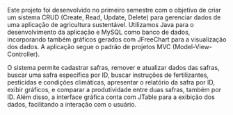 Este projeto foi desenvolvido no primeiro semestre com o objetivo de criar um sistema CRUD (Create, Read, Update, Delete) para gerenciar dados de uma aplicação de agricultura sustentável. Utilizamos Java para o desenvolvimento da aplicação e MySQL como banco de dados, incorporando também gráficos gerados com JFreeChart para a visualização dos dados. A aplicação segue o padrão de projetos MVC (Model-View-Controller).

O sistema permite cadastrar safras, remover e atualizar dados das safras, buscar uma safra específica por ID, buscar instruções de fertilizantes, pesticidas e condições climáticas, apresentar o relatório da safra por ID, exibir gráficos, e comparar a produtividade entre duas safras, também por ID. Além disso, a interface gráfica conta com JTable para a exibição dos dados, facilitando a interação com o usuário.
